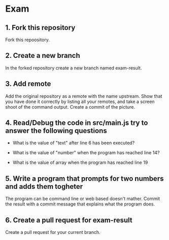 # Exam

## 1. Fork this repository

Fork this repoository.

## 2. Create a new branch

In the forked repository create a new branch named exam-result.

## 3. Add remote

Add the original repository as a remote with the name upstream. Show that you have done it correctly by listing all your remotes, and take a screen shoot of the command output. Create a commit of the picture.

## 4. Read/Debug the code in src/main.js try to answer the following questions

  - What is the value of "text" after line 6 has been executed?

  - What is the value of "number" when the program has reached line 14?

  - What is the value of array when the program has reached line 19

## 5. Write a program that prompts for two numbers and adds them togheter

The program can be command line or web based doesn't mather. Commit the result with a commit message that explains what the program does.

## 6. Create a pull request for exam-result

Create a pull request for your current branch.
